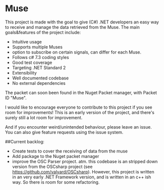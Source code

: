 # Muse
This project is made with the goal to give (C#) .NET developers an easy way to receive and manage the data retrieved from the Muse.
The main goals&features of the project include:
*  Intuitive usage
*  Supports multiple Muses
*  option to subscribe on certain signals, can differ for each Muse.
*  Follows c# 7.3 coding styles
*  Good test coverage
*  Targeting .NET Standard 2
*  Extensibility
*  Well documented codebase
*  No external dependencies

The packet can soon been found in the Nuget Packet manager, with Packet ID "Muse".

I would like to encourage everyone to contribute to this project if you see room for improvements!
This is an early version of the project, and there's surely still a lot room for improvement.

And if you encounter weird/unintended behaviour, please leave an issue.
You can also give feature requests using the issue system.

##Current backlog:
*  Create tests to cover the receiving of data from the muse
*  Add package to the Nuget packet manager
*  improve the OSC Parser project. atm. this codebase is an stripped down version from the OSCsharp project (see https://github.com/valyard/OSCsharp). However, this project is written in an very early .NET Framework version, and is written in an c++ ish way. So there is room for some refactoring.
